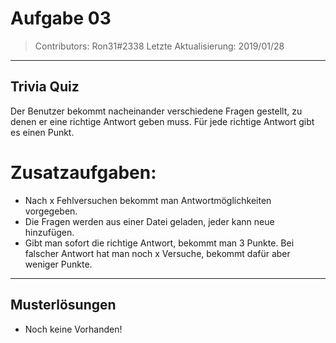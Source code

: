 # Aufgabe 03
> Contributors: Ron31#2338
> Letzte Aktualisierung:  2019/01/28

---

## Trivia Quiz

Der Benutzer bekommt nacheinander verschiedene Fragen gestellt, zu denen er eine richtige Antwort geben muss.
Für jede richtige Antwort gibt es einen Punkt.

# Zusatzaufgaben:

- Nach x Fehlversuchen bekommt man Antwortmöglichkeiten vorgegeben.
- Die Fragen werden aus einer Datei geladen, jeder kann neue hinzufügen.
- Gibt man sofort die richtige Antwort, bekommt man 3 Punkte. Bei falscher Antwort hat man noch x Versuche, bekommt dafür aber weniger Punkte.

---

## Musterlösungen

- Noch keine Vorhanden!
